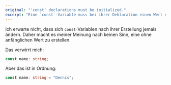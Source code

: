 ```yaml
---
original: "'const' declarations must be initialized."
excerpt: "Eine `const`-Variable muss bei ihrer Deklaration einen Wert erhalten."
---
```


Ich erwarte nicht, dass sich `const`-Variablen nach ihrer Erstellung jemals ändern. 
Daher macht es meiner Meinung nach keinen Sinn, eine ohne anfänglichen Wert zu erstellen.

Das verwirrt mich:

```ts
const name: string;
```

Aber das ist in Ordnung:

```ts
const name: string = "Dennis";
```

